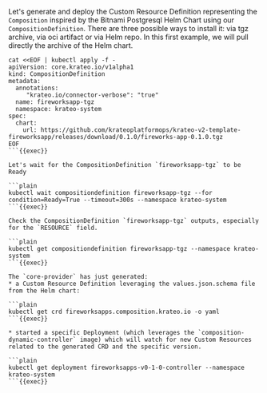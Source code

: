 Let's generate and deploy the Custom Resource Definition representing the `Composition` inspired by the Bitnami Postgresql Helm Chart using our `CompositionDefinition`. There are three possible ways to install it: via tgz archive, via oci artifact or via Helm repo. In this first example, we will pull directly the archive of the Helm chart.

```plain
cat <<EOF | kubectl apply -f -
apiVersion: core.krateo.io/v1alpha1
kind: CompositionDefinition
metadata:
  annotations:
     "krateo.io/connector-verbose": "true"
  name: fireworksapp-tgz
  namespace: krateo-system
spec:
  chart:
    url: https://github.com/krateoplatformops/krateo-v2-template-fireworksapp/releases/download/0.1.0/fireworks-app-0.1.0.tgz
EOF
```{{exec}}

Let's wait for the CompositionDefinition `fireworksapp-tgz` to be Ready

```plain
kubectl wait compositiondefinition fireworksapp-tgz --for condition=Ready=True --timeout=300s --namespace krateo-system
```{{exec}}

Check the CompositionDefinition `fireworksapp-tgz` outputs, especially for the `RESOURCE` field.

```plain
kubectl get compositiondefinition fireworksapp-tgz --namespace krateo-system
```{{exec}}

The `core-provider` has just generated:
* a Custom Resource Definition leveraging the values.json.schema file from the Helm chart:

```plain
kubectl get crd fireworksapps.composition.krateo.io -o yaml
```{{exec}}

* started a specific Deployment (which leverages the `composition-dynamic-controller` image) which will watch for new Custom Resources related to the generated CRD and the specific version.

```plain
kubectl get deployment fireworksapps-v0-1-0-controller --namespace krateo-system
```{{exec}}
